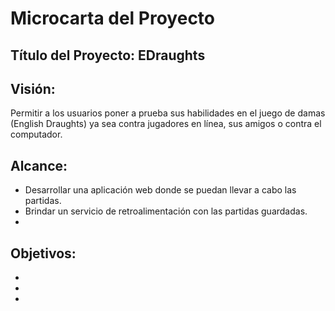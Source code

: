 # Microcarta del Proyecto
## Título del Proyecto: EDraughts

## Visión:
Permitir a los usuarios poner a prueba sus habilidades en el juego de damas (English Draughts) ya sea contra jugadores en línea, sus amigos o contra el computador.

## Alcance:
- Desarrollar una aplicación web donde se puedan llevar a cabo las partidas.
- Brindar un servicio de retroalimentación con las partidas guardadas.
-

## Objetivos:
-
-
-
